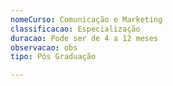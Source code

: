 ```yaml
---
nomeCurso: Comunicação e Marketing
classificacao: Especialização
duracao: Pode ser de 4 a 12 meses
observacao: obs
tipo: Pós Graduação

---
```


